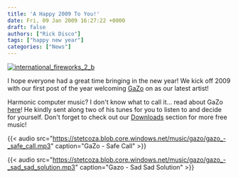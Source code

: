 ```yaml
---
title: 'A Happy 2009 To You!'
date: Fri, 09 Jan 2009 16:27:22 +0000
draft: false
authors: ["Rick Disco"]
tags: ["happy new year"]
categories: ["News"]
---
```


[![international_fireworks_2_b](/wp-content/uploads/2009/01/international_fireworks_2_b-300x300.jpg "international_fireworks_2_b")](/wp-content/uploads/2009/01/international_fireworks_2_b.jpg)

I hope everyone had a great time bringing in the new year! We kick off 2009 with our first post of the year welcoming [GaZo](/artists/gazo "GaZo Artist Profile") on as our latest artist!

Harmonic computer music? I don't know what to call it... read about GaZo [here](/artists/gazo "GaZo Artist Profile")! He kindly sent along two of his tunes for you to listen to and decide for yourself. Don't forget to check out our [Downloads](/downloads "electrotrash Downloads") section for more free music!

{{< audio
    src="https://stetcoza.blob.core.windows.net/music/gazo/gazo_-_safe_call.mp3"
    caption="GaZo - Safe Call" >}}

{{< audio
    src="https://stetcoza.blob.core.windows.net/music/gazo/gazo_-_sad_sad_solution.mp3"
    caption="Gazo - Sad Sad Solution" >}}